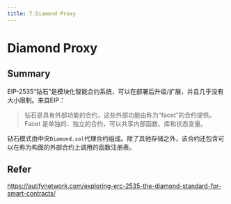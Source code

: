 ```yaml
---
title: 7.Diamond Proxy
---
```


# Diamond Proxy

## Summary
EIP-2535“钻石”是模块化智能合约系统，可以在部署后升级/扩展，并且几乎没有大小限制。来自EIP：
> 钻石是具有外部功能的合约，这些外部功能由称为“facet”的合约提供。 Facet 是单独的、独立的合约，可以共享内部函数、库和状态变量。

钻石模式由中央`Diamond.sol`代理合约组成。除了其他存储之外，该合约还包含可以在称为构面的外部合约上调用的函数注册表。

## Refer
https://autifynetwork.com/exploring-erc-2535-the-diamond-standard-for-smart-contracts/
